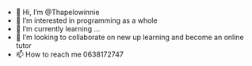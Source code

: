 - 👋 Hi, I’m @Thapelowinnie
- 👀 I’m interested in programming as a whole
- 🌱 I’m currently learning ...
- 💞️ I’m looking to collaborate on new up learning and become an online tutor
- 📫 How to reach me 0638172747

<!---
Thapelowinnie/Thapelowinnie is a ✨ special ✨ repository because its `README.md` (this file) appears on your GitHub profile.
You can click the Preview link to take a look at your changes.
--->
